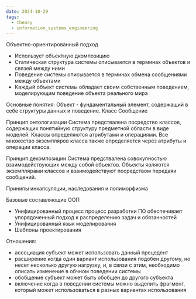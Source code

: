 ```yaml
---
date: 2024-10-29
tags:
  - theory
  - information_systems_engineering
---
```

Объектно-ориентированный подход
- Использует объектную дкомпозицию
- Статическая структура системы описывается в терминах объектов и связей между ними
- Поведение системы описывается в терминах обмена сообщениями между объектами
- Каждый объект системы обладает своим собственным поведением, моделирующим поведение объекта реального мира

Основные понятия:
Объект - фундаментальный элемент, содержащий в себе структуры данных и поведение.
Класс
Сообщение

Принцип онтологизации
Система предствалена посредство классов, содержащих понятийную структуру предметной области в виде моделей.
Классы определяются атрибутами и операциями.
Все множество экземпляров класса также определяется через атрибуты и операции класса.

Принцип декомпозиции
Система предствалена совокупностью взаимодействующих между собой объектов.
Объекты являются экземплярами классов и взаимодействуют посредством передаяи сообщений.

Принипы инкапсуляции, наследования и полиморфизма

Базовые составляющие ООП
- Унифицированный процесс
  процесс разработки ПО обеспечивает упорядоченный подход к распределению задач и обязанностей
- Унифицированный язык моделирования
- Шаблоны проектирования

Отношения:
- ассоциация
  субъект может использовать данный прецедент
- расширение
  когда один вариант использования подобен другому, но несет несколько другую нагрузку, и, в связи с этим, необходимо описать изменение в обчном поведении системы
- обобщение
  субъект может быть обобщен до другого субъекта
- включение
  когда в поведении системы можно выделить фрагмент, который может использоваться в разных вариантах использования

